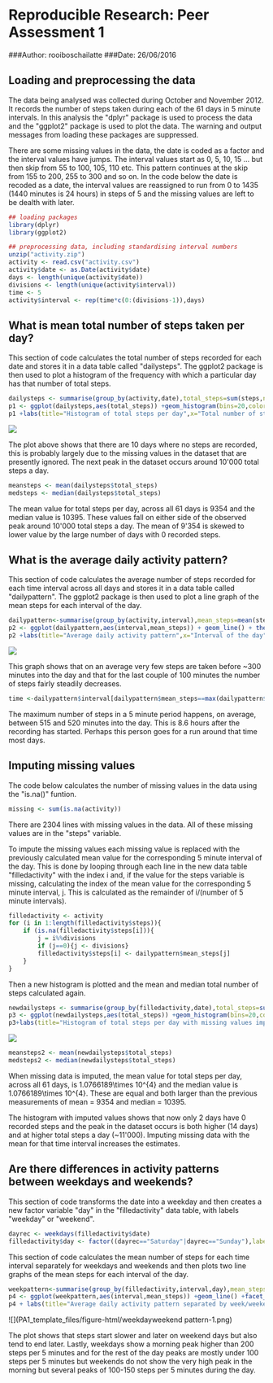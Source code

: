 # Reproducible Research: Peer Assessment 1
###Author: rooiboschailatte
###Date: 26/06/2016

## Loading and preprocessing the data

The data being analysed was collected during October and November 2012. It records the number of steps taken during each of the 61 days in 5 minute intervals. In this analysis the "dplyr" package is used to process the data and the "ggplot2" package is used to plot the data. The warning and output messages from loading these packages are suppressed.

There are some missing values in the data, the date is coded as a factor and the interval values have jumps. The interval values start as 0, 5, 10, 15 ... but then skip from 55 to 100, 105, 110 etc. This pattern continues at the skip from 155 to 200, 255 to 300 and so on. In the code below the date is recoded as a date, the interval values are reassigned to run from 0 to 1435 (1440 minutes is 24 hours) in steps of 5 and the missing values are left to be dealth with later.


```r
## loading packages
library(dplyr)
library(ggplot2)

## preprocessing data, including standardising interval numbers
unzip("activity.zip")
activity <- read.csv("activity.csv")
activity$date <- as.Date(activity$date)
days <- length(unique(activity$date))
divisions <- length(unique(activity$interval))
time <- 5
activity$interval <- rep(time*c(0:(divisions-1)),days)
```


## What is mean total number of steps taken per day?

This section of code calculates the total number of steps recorded for each date and stores it in a data table called "dailysteps". The ggplot2 package is then used to plot a histogram of the frequency with which a particular day has that number of total steps.


```r
dailysteps <- summarise(group_by(activity,date),total_steps=sum(steps,na.rm=TRUE))
p1 <- ggplot(dailysteps,aes(total_steps)) +geom_histogram(bins=20,color="black",fill="blue") +theme_bw()
p1 +labs(title="Histogram of total steps per day",x="Total number of steps in a day",y="Count of days") 
```

![](PA1_template_files/figure-html/histogram1-1.png)

The plot above shows that there are 10 days where no steps are recorded, this is probably largely due to the missing values in the dataset that are presently ignored. The next peak in the dataset occurs around 10'000 total steps a day.


```r
meansteps <- mean(dailysteps$total_steps)
medsteps <- median(dailysteps$total_steps)
```
The mean value for total steps per day, across all 61 days is 9354 and the median value is 10395. These values fall on either side of the observed peak around 10'000 total steps a day. The mean of 9'354 is skewed to lower value by the large number of days with 0 recorded steps.

## What is the average daily activity pattern?

This section of code calculates the average number of steps recorded for each time interval across all days and stores it in a data table called "dailypattern". The ggplot2 package is then used to plot a line graph of the mean steps for each interval of the day.


```r
dailypattern<-summarise(group_by(activity,interval),mean_steps=mean(steps,na.rm=TRUE))
p2 <- ggplot(dailypattern,aes(interval,mean_steps)) + geom_line() + theme_bw()
p2 +labs(title="Average daily activity pattern",x="Interval of the day",y="Average steps per interval")
```

![](PA1_template_files/figure-html/dailypattern-1.png)

This graph shows that on an average very few steps are taken before ~300 minutes into the day and that for the last couple of 100 minutes the number of steps fairly steadily decreases.


```r
time <-dailypattern$interval[dailypattern$mean_steps==max(dailypattern$mean_steps)]
```

The maximum number of steps in a 5 minute period happens, on average, between 515 and 520 minutes into the day. This is 8.6 hours after the recording has started. Perhaps this person goes for a run around that time most days.

## Imputing missing values

The code below calculates the number of missing values in the data using the "is.na()" funtion.


```r
missing <- sum(is.na(activity))
```

There are 2304 lines with missing values in the data. All of these missing values are in the "steps" variable.

To impute the missing values each missing value is replaced with the previously calculated mean value for the corresponding 5 minute interval of the day. This is done by looping through each line in the new data table "filledactivity" with the index i and, if the value for the steps variable is missing, calculating the index of the mean value for the corresponding 5 minute interval, j. This is calculated as the remainder of i/(number of 5 minute intervals).


```r
filledactivity <- activity
for (i in 1:length(filledactivity$steps)){
    if (is.na(filledactivity$steps[i])){
        j = i%%divisions
        if (j==0){j <- divisions}
        filledactivity$steps[i] <- dailypattern$mean_steps[j]
    }
}
```

Then a new histogram is plotted and the mean and median total number of steps calculated again.


```r
newdailysteps <- summarise(group_by(filledactivity,date),total_steps=sum(steps))
p3 <- ggplot(newdailysteps,aes(total_steps)) +geom_histogram(bins=20,color="black",fill="blue") +theme_bw()
p3+labs(title="Histogram of total steps per day with missing values imputed",x="Total number of steps in a day",y="Count of days") 
```

![](PA1_template_files/figure-html/histogram2-1.png)

```r
meansteps2 <- mean(newdailysteps$total_steps)
medsteps2 <- median(newdailysteps$total_steps)
```

When missing data is imputed, the mean value for total steps per day, across all 61 days, is 1.0766189\times 10^{4} and the median value is 1.0766189\times 10^{4}. These are equal and both larger than the previous measurements of mean = 9354 and median = 10395.

The histogram with imputed values shows that now only 2 days have 0 recorded steps and the peak in the dataset occurs is both higher (14 days) and at higher total steps a day (~11'000). Imputing missing data with the mean for that time interval increases the estimates.

## Are there differences in activity patterns between weekdays and weekends?

This section of code transforms the date into a weekday and then creates a new factor variable "day" in the "filledactivity" data table, with labels "weekday" or "weekend".


```r
dayrec <- weekdays(filledactivity$date)
filledactivity$day <- factor((dayrec=="Saturday"|dayrec=="Sunday"),labels=c("weekday","weekend"))
```

This section of code calculates the mean number of steps for each time interval separately for weekdays and weekends and then plots two line graphs of the mean steps for each interval of the day.


```r
weekpattern<-summarise(group_by(filledactivity,interval,day),mean_steps=mean(steps))
p4 <- ggplot(weekpattern,aes(interval,mean_steps)) +geom_line() +facet_grid(day~.) +theme_bw()
p4 + labs(title="Average daily activity pattern separated by week/weekend", x="Interval of the day",y="Average steps per interval") 
```

![](PA1_template_files/figure-html/weekdayweekend pattern-1.png)

The plot shows that steps start slower and later on weekend days but also tend to end later. Lastly, weekdays show a morning peak higher than 200 steps per 5 minutes and for the rest of the day peaks are mostly under 100 steps per 5 minutes but weekends do not show the very high peak in the morning but several peaks of 100-150 steps per 5 minutes during the day.

